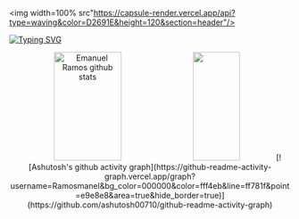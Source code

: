 <img width=100% src"https://capsule-render.vercel.app/api?type=waving&color=D2691E&height=120&section=header"/>


[![Typing SVG](https://readme-typing-svg.herokuapp.com?font=Fira+Code&weight=300&size=50&duration=4000&pause=1000&color=D2691E&center=true&vCenter=true&random=false&width=1000&lines=Hello%2C+my+name+is+Emanuel;I'm+20+years+old;I'm+Software+Developer;I'm+from+Brazil;welcome%3A)](https://git.io/typing-svg)

<div align="center">  
  <img width="49%" height="195px" src="https://github-readme-stats.vercel.app/api?username=ramosmanel&show_icons=true&count_private=true&hide_border=true&title_color=D2691E&icon_color=D2691E&text_color=D2691E&bg_color=0d1117" alt="Emanuel Ramos github stats" /> 
  <img width="41%" height="195px" src="https://github-readme-stats.vercel.app/api/top-langs/?username=ramosmanel&layout=compact&hide_border=true&title_color=D2691E&text_color=D2691E&bg_color=0d1117" />
  [![Ashutosh's github activity graph](https://github-readme-activity-graph.vercel.app/graph?username=Ramosmanel&bg_color=000000&color=fff4eb&line=ff781f&point=e9e8e8&area=true&hide_border=true)](https://github.com/ashutosh00710/github-readme-activity-graph)
</div>


